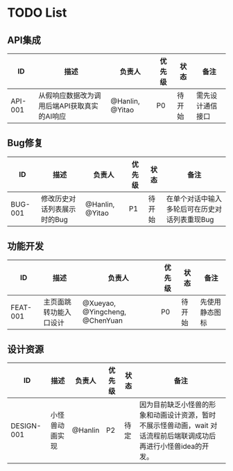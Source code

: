 # TODO List

## API集成
| ID | 描述 | 负责人 | 优先级 | 状态 | 备注 |
|----|------|--------|--------|------|------|
| API-001 | 从假响应数据改为调用后端API获取真实的AI响应 | @Hanlin, @Yitao | P0 | 待开始 | 需先设计通信接口 |

## Bug修复
| ID | 描述 | 负责人 | 优先级 | 状态 | 备注 |
|----|------|--------|--------|------|------|
| BUG-001 | 修改历史对话列表展示时的Bug | @Hanlin, @Yitao | P1 | 待开始 | 在单个对话中输入多轮后可在历史对话列表重现Bug |

## 功能开发
| ID | 描述 | 负责人 | 优先级 | 状态 | 备注 |
|----|------|--------|--------|------|------|
| FEAT-001 | 主页面跳转功能入口设计 | @Xueyao, @Yingcheng, @ChenYuan | P0 | 待开始 | 先使用静态图标 |

## 设计资源
| ID | 描述 | 负责人 | 优先级 | 状态 | 备注 |
|----|------|--------|--------|------|------|
| DESIGN-001 | 小怪兽动画实现 | @Hanlin | P2 | 待定 | 因为目前缺乏小怪兽的形象和动画设计资源，暂时不展示怪兽动画，wait 对话流程前后端联调成功后再进行小怪兽idea的开发。 |